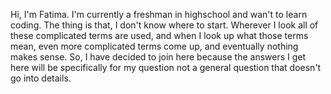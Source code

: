 Hi, I'm Fatima. I'm currently a freshman in highschool and wan't to learn coding. 
The thing is that, I don't know where to start. Wherever I look all of these 
complicated terms are used, and when I look up what those terms mean, even more
complicated terms come up, and eventually nothing makes sense. So, I have decided
to join here because the answers I get here will be specifically for my question 
not a general question that doesn't go into details. 
